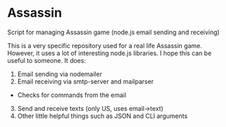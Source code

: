 # Assassin
Script for managing Assassin game (node.js email sending and receiving)

This is a very specific repository used for a real life Assassin game. However, it uses a lot of interesting node.js libraries. I hope this can be useful to someone. 
It does:

1. Email sending via nodemailer
2. Email receiving via smtp-server and mailparser
  - Checks for commands from the email
  
3. Send and receive texts (only US, uses email->text)
4. Other little helpful things such as JSON and CLI arguments
  
